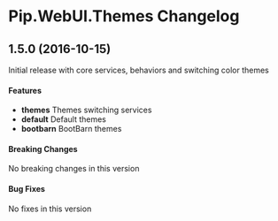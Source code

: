 # Pip.WebUI.Themes  Changelog

## <a name="1.5.0"></a> 1.5.0 (2016-10-15)

Initial release with core services, behaviors and switching color themes

#### Features
* **themes** Themes switching services
* **default** Default themes
* **bootbarn** BootBarn themes

#### Breaking Changes
No breaking changes in this version

#### Bug Fixes
No fixes in this version 
